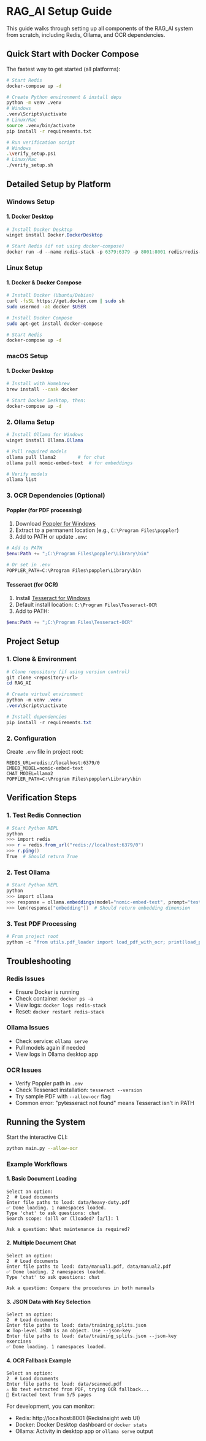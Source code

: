 # RAG_AI Setup Guide

This guide walks through setting up all components of the RAG_AI system from scratch, including Redis, Ollama, and OCR dependencies.

## Quick Start with Docker Compose

The fastest way to get started (all platforms):
```bash
# Start Redis
docker-compose up -d

# Create Python environment & install deps
python -m venv .venv
# Windows
.venv\Scripts\activate
# Linux/Mac
source .venv/bin/activate
pip install -r requirements.txt

# Run verification script
# Windows
.\verify_setup.ps1
# Linux/Mac
./verify_setup.sh
```

## Detailed Setup by Platform

### Windows Setup

#### 1. Docker Desktop
```powershell
# Install Docker Desktop
winget install Docker.DockerDesktop

# Start Redis (if not using docker-compose)
docker run -d --name redis-stack -p 6379:6379 -p 8001:8001 redis/redis-stack:latest
```

### Linux Setup

#### 1. Docker & Docker Compose
```bash
# Install Docker (Ubuntu/Debian)
curl -fsSL https://get.docker.com | sudo sh
sudo usermod -aG docker $USER

# Install Docker Compose
sudo apt-get install docker-compose

# Start Redis
docker-compose up -d
```

### macOS Setup

#### 1. Docker Desktop
```bash
# Install with Homebrew
brew install --cask docker

# Start Docker Desktop, then:
docker-compose up -d
```

### 2. Ollama Setup
```powershell
# Install Ollama for Windows
winget install Ollama.Ollama

# Pull required models
ollama pull llama2        # for chat
ollama pull nomic-embed-text  # for embeddings

# Verify models
ollama list
```

### 3. OCR Dependencies (Optional)

#### Poppler (for PDF processing)
1. Download [Poppler for Windows](https://github.com/oschwartz10612/poppler-windows/releases/)
2. Extract to a permanent location (e.g., `C:\Program Files\poppler`)
3. Add to PATH or update `.env`:
```powershell
# Add to PATH
$env:Path += ";C:\Program Files\poppler\Library\bin"

# Or set in .env
POPPLER_PATH=C:\Program Files\poppler\Library\bin
```

#### Tesseract (for OCR)
1. Install [Tesseract for Windows](https://github.com/UB-Mannheim/tesseract/wiki)
2. Default install location: `C:\Program Files\Tesseract-OCR`
3. Add to PATH:
```powershell
$env:Path += ";C:\Program Files\Tesseract-OCR"
```

## Project Setup

### 1. Clone & Environment
```powershell
# Clone repository (if using version control)
git clone <repository-url>
cd RAG_AI

# Create virtual environment
python -m venv .venv
.venv\Scripts\activate

# Install dependencies
pip install -r requirements.txt
```

### 2. Configuration
Create `.env` file in project root:
```env
REDIS_URL=redis://localhost:6379/0
EMBED_MODEL=nomic-embed-text
CHAT_MODEL=llama2
POPPLER_PATH=C:\Program Files\poppler\Library\bin
```

## Verification Steps

### 1. Test Redis Connection
```powershell
# Start Python REPL
python
>>> import redis
>>> r = redis.from_url("redis://localhost:6379/0")
>>> r.ping()
True  # Should return True
```

### 2. Test Ollama
```powershell
# Start Python REPL
python
>>> import ollama
>>> response = ollama.embeddings(model="nomic-embed-text", prompt="test")
>>> len(response["embedding"])  # Should return embedding dimension
```

### 3. Test PDF Processing
```powershell
# From project root
python -c "from utils.pdf_loader import load_pdf_with_ocr; print(load_pdf_with_ocr('data/heavy-duty.pdf'))"
```

## Troubleshooting

### Redis Issues
- Ensure Docker is running
- Check container: `docker ps -a`
- View logs: `docker logs redis-stack`
- Reset: `docker restart redis-stack`

### Ollama Issues
- Check service: `ollama serve`
- Pull models again if needed
- View logs in Ollama desktop app

### OCR Issues
- Verify Poppler path in `.env`
- Check Tesseract installation: `tesseract --version`
- Try sample PDF with `--allow-ocr` flag
- Common error: "pytesseract not found" means Tesseract isn't in PATH

## Running the System

Start the interactive CLI:
```bash
python main.py --allow-ocr
```

### Example Workflows

#### 1. Basic Document Loading
```
Select an option:
2  # Load documents
Enter file paths to load: data/heavy-duty.pdf
✅ Done loading. 1 namespaces loaded.
Type 'chat' to ask questions: chat
Search scope: (a)ll or (l)oaded? [a/l]: l

Ask a question: What maintenance is required?
```

#### 2. Multiple Document Chat
```
Select an option:
2  # Load documents
Enter file paths to load: data/manual1.pdf, data/manual2.pdf
✅ Done loading. 2 namespaces loaded.
Type 'chat' to ask questions: chat

Ask a question: Compare the procedures in both manuals
```

#### 3. JSON Data with Key Selection
```
Select an option:
2  # Load documents
Enter file paths to load: data/training_splits.json
❌ Top-level JSON is an object. Use --json-key
Enter file paths to load: data/training_splits.json --json-key exercises
✅ Done loading. 1 namespaces loaded.
```

#### 4. OCR Fallback Example
```
Select an option:
2  # Load documents
Enter file paths to load: data/scanned.pdf
⚠️ No text extracted from PDF, trying OCR fallback...
📄 Extracted text from 5/5 pages
```

For development, you can monitor:
- Redis: http://localhost:8001 (RedisInsight web UI)
- Docker: Docker Desktop dashboard or `docker stats`
- Ollama: Activity in desktop app or `ollama serve` output